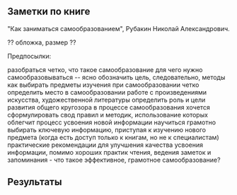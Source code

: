 ## Заметки по книге

"Как заниматься самообразованием", Рубакин Николай Александрович.

?? обложка, размер ??

Предпосылки:

разобраться четко, что такое самообразование
для чего нужно самообразовываться -- ясно обозначить цель, следовательно, методы
как выбирать предметы изучения при самообразовании
четко определить место в самообразовании работе с произведениями искусства, художественной литературы
определить роль и цели развития общего кругозора в процессе самообразования
хочется сформулировать свод правил и методик, использование которых облегчит процесс усвоения новой информации
научиться грамотно выбирать ключевую информацию, приступая к изучению нового предмета (когда есть доступ только к книгам, но не к специалистам)
практические рекомендации для улучшения качества усвоения информации, помимо хороших практик чтения, ведения заметок и запоминания - что такое эффективное, грамотное самообразование?


## Результаты

